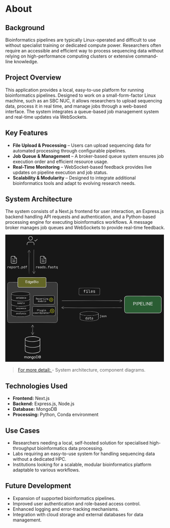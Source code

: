 # About

## Background
Bioinformatics pipelines are typically Linux-operated and difficult to use without specialist training or dedicated compute power. Researchers often require an accessible and efficient way to process sequencing data without relying on high-performance computing clusters or extensive command-line knowledge.

## Project Overview
This application provides a local, easy-to-use platform for running bioinformatics pipelines. Designed to work on a small-form-factor Linux machine, such as an SBC NUC, it allows researchers to upload sequencing data, process it in real time, and manage jobs through a web-based interface. The system integrates a queue-based job management system and real-time updates via WebSockets.

## Key Features
- **File Upload & Processing** – Users can upload sequencing data for automated processing through configurable pipelines.
- **Job Queue & Management** – A broker-based queue system ensures job execution order and efficient resource usage.
- **Real-Time Monitoring** – WebSocket-based feedback provides live updates on pipeline execution and job status.
- **Scalability & Modularity** – Designed to integrate additional bioinformatics tools and adapt to evolving research needs.

## System Architecture
The system consists of a Next.js frontend for user interaction, an Express.js backend handling API requests and authentication, and a Python-based processing engine for executing bioinformatics workflows. A message broker manages job queues and WebSockets to provide real-time feedback.

<img src="./img/system_architecture.png" width="500" />

> [For more detail: ](architecture.md) - System architecture, component diagrams.

## Technologies Used
- **Frontend:** Next.js
- **Backend:** Express.js, Node.js
- **Database:** MongoDB
- **Processing:** Python, Conda environment

## Use Cases
- Researchers needing a local, self-hosted solution for specialised high-throughput bioinformatics data processing.
- Labs requiring an easy-to-use system for handling sequencing data without a dedicated HPC.
- Institutions looking for a scalable, modular bioinformatics platform adaptable to various workflows.

## Future Development
- Expansion of supported bioinformatics pipelines.
- Improved user authentication and role-based access control.
- Enhanced logging and error-tracking mechanisms.
- Integration with cloud storage and external databases for data management.

